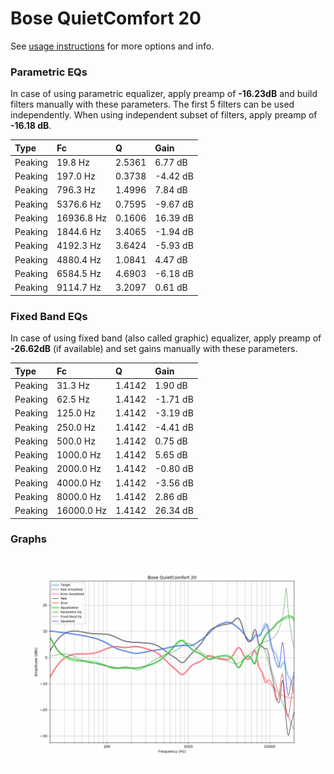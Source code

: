# Bose QuietComfort 20
See [usage instructions](https://github.com/jaakkopasanen/AutoEq#usage) for more options and info.

### Parametric EQs
In case of using parametric equalizer, apply preamp of **-16.23dB** and build filters manually
with these parameters. The first 5 filters can be used independently.
When using independent subset of filters, apply preamp of **-16.18 dB**.

| Type    | Fc         |      Q | Gain     |
|:--------|:-----------|:-------|:---------|
| Peaking | 19.8 Hz    | 2.5361 | 6.77 dB  |
| Peaking | 197.0 Hz   | 0.3738 | -4.42 dB |
| Peaking | 796.3 Hz   | 1.4996 | 7.84 dB  |
| Peaking | 5376.6 Hz  | 0.7595 | -9.67 dB |
| Peaking | 16936.8 Hz | 0.1606 | 16.39 dB |
| Peaking | 1844.6 Hz  | 3.4065 | -1.94 dB |
| Peaking | 4192.3 Hz  | 3.6424 | -5.93 dB |
| Peaking | 4880.4 Hz  | 1.0841 | 4.47 dB  |
| Peaking | 6584.5 Hz  | 4.6903 | -6.18 dB |
| Peaking | 9114.7 Hz  | 3.2097 | 0.61 dB  |

### Fixed Band EQs
In case of using fixed band (also called graphic) equalizer, apply preamp of **-26.62dB**
(if available) and set gains manually with these parameters.

| Type    | Fc         |      Q | Gain     |
|:--------|:-----------|:-------|:---------|
| Peaking | 31.3 Hz    | 1.4142 | 1.90 dB  |
| Peaking | 62.5 Hz    | 1.4142 | -1.71 dB |
| Peaking | 125.0 Hz   | 1.4142 | -3.19 dB |
| Peaking | 250.0 Hz   | 1.4142 | -4.41 dB |
| Peaking | 500.0 Hz   | 1.4142 | 0.75 dB  |
| Peaking | 1000.0 Hz  | 1.4142 | 5.65 dB  |
| Peaking | 2000.0 Hz  | 1.4142 | -0.80 dB |
| Peaking | 4000.0 Hz  | 1.4142 | -3.56 dB |
| Peaking | 8000.0 Hz  | 1.4142 | 2.86 dB  |
| Peaking | 16000.0 Hz | 1.4142 | 26.34 dB |

### Graphs
![](./Bose%20QuietComfort%2020.png)